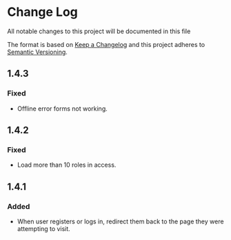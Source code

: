 # Change Log
All notable changes to this project will be documented in this file

The format is based on [Keep a Changelog](http://keepachangelog.com/)
and this project adheres to [Semantic Versioning](http://semver.org/).

## 1.4.3
### Fixed
 - Offline error forms not working.

## 1.4.2
### Fixed
 - Load more than 10 roles in access.

## 1.4.1
### Added
 - When user registers or logs in, redirect them back to the page they were attempting to visit.
